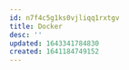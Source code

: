 ```yaml
---
id: n7f4c5g1ks0vjliqq1rxtgv
title: Docker
desc: ''
updated: 1643341784830
created: 1641184749152
---
```


